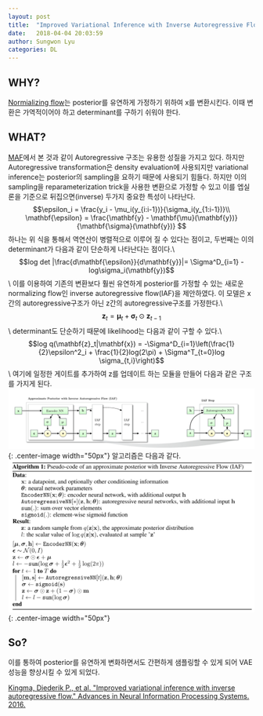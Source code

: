 ```yaml
---
layout: post
title:  "Improved Variational Inference with Inverse Autoregressive Flow"
date:   2018-04-04 20:03:59
author: Sungwon Lyu
categories: DL
---
```


## WHY? 
[Normializing flow](https://lyusungwon.github.io/dl/2018/03/29/nf.html)는 posterior를 유연하게 가정하기 위하여 x를 변환시킨다. 이때 변환은 가역적이어야 하고 determinant를 구하기 쉬워야 한다. 

## WHAT?
[MAF](https://lyusungwon.github.io/dl/2018/04/03/maf.html)에서 본 것과 같이 Autoregressive 구조는 유용한 성질을 가지고 있다. 하지만 Autoregressive transformation은 density evaluation에 사용되지만 variational inference는 posterior의 sampling을 요하기 때문에 사용되기 힘들다. 하지만 이의 sampling을 reparameterization trick을 사용한 변환으로 가정할 수 있고 이를 엡실론을 기준으로 뒤집으면(inverse) 두가지 중요한 특성이 나타난다. 
$$\epsilon_i = \frac{y_i - \mu_i(y_{i:i-1})}{\sigma_i(y_{1:i-1})}\\
\mathbf{\epsilon} = \frac{\mathbf{y} - \mathbf{\mu}(\mathbf{y})}{\mathbf{\sigma}(\mathbf{y})} $$
하나는 위 식을 통해서 역연산이 병렬적으로 이루어 질 수 있다는 점이고, 두번째는 이의 determinant가 다음과 같이 단순하게 나타난다는 점이다.\\ 
$$log det |\frac{d\mathbf{\epsilon}}{d\mathbf{y}}|= \Sigma^D_{i=1} -log\sigma_i(\mathbf{y})$$\\
이를 이용하여 기존의 변환보다 훨씬 유연하게 posterior를 가정할 수 있는 새로운 normalizing flow인 inverse autoregressive flow(IAF)을 제안하였다. 이 모델은 x간의 autoregressive구조가 아닌 z간의 autoregressive구조를 가정한다.\\
$$\mathbf{z}_t = \mathbf{\mu}_t + \mathbf{\sigma}_t \odot \mathbf{z}_{t-1}$$\\
determinant도 단순하기 때문에 likelihood는 다음과 같이 구할 수 있다.\\
$$log q(\mathbf{z}_t|\mathbf{x}) = -\Sigma^D_{i=1}\left(\frac{1}{2}\epsilon^2_i + \frac{1}{2}log(2\pi) + \Sigma^T_{t=0}log \sigma_{t,i}\right)$$\\
여기에 일정한 게이트를 추가하여 z를 업데이트 하는 모듈을 만들어 다음과 같은 구조를 가지게 된다.
![image](/assets/images/iaf.png){: .center-image width="50px"}
알고리즘은 다음과 같다. 
![image](/assets/images/iaf2.png){: .center-image width="50px"}

## So?
이를 통하여 posterior를 유연하게 변화하면서도 간편하게 샘플링할 수 있게 되어 VAE성능을 향상시킬 수 있게 되었다.  

[Kingma, Diederik P., et al. "Improved variational inference with inverse autoregressive flow." Advances in Neural Information Processing Systems. 2016.](https://arxiv.org/abs/1606.04934)

